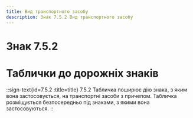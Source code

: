 ```yaml
---
title: Вид транспортного засобу
description: Знак 7.5.2 Вид транспортного засобу
---
```

# Знак 7.5.2
# Таблички до дорожніх знаків
::sign-text{id=7.5.2 :title=title}
7.5.2 Табличка поширює дію знака, з яким вона застосовується, на транспортні засоби з причепом.
Табличка розміщується безпосередньо під знаками, з якими вона застосовуються.
::